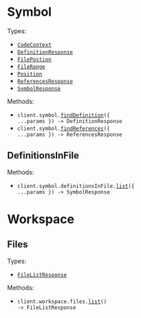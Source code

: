 # Symbol

Types:

- <code><a href="./src/resources/symbol/symbol.ts">CodeContext</a></code>
- <code><a href="./src/resources/symbol/symbol.ts">DefinitionResponse</a></code>
- <code><a href="./src/resources/symbol/symbol.ts">FilePostion</a></code>
- <code><a href="./src/resources/symbol/symbol.ts">FileRange</a></code>
- <code><a href="./src/resources/symbol/symbol.ts">Position</a></code>
- <code><a href="./src/resources/symbol/symbol.ts">ReferencesResponse</a></code>
- <code><a href="./src/resources/symbol/symbol.ts">SymbolResponse</a></code>

Methods:

- <code title="post /symbol/find-definition">client.symbol.<a href="./src/resources/symbol/symbol.ts">findDefinition</a>({ ...params }) -> DefinitionResponse</code>
- <code title="post /symbol/find-references">client.symbol.<a href="./src/resources/symbol/symbol.ts">findReferences</a>({ ...params }) -> ReferencesResponse</code>

## DefinitionsInFile

Methods:

- <code title="get /symbol/definitions-in-file">client.symbol.definitionsInFile.<a href="./src/resources/symbol/definitions-in-file.ts">list</a>({ ...params }) -> SymbolResponse</code>

# Workspace

## Files

Types:

- <code><a href="./src/resources/workspace/files.ts">FileListResponse</a></code>

Methods:

- <code title="get /workspace/list-files">client.workspace.files.<a href="./src/resources/workspace/files.ts">list</a>() -> FileListResponse</code>
